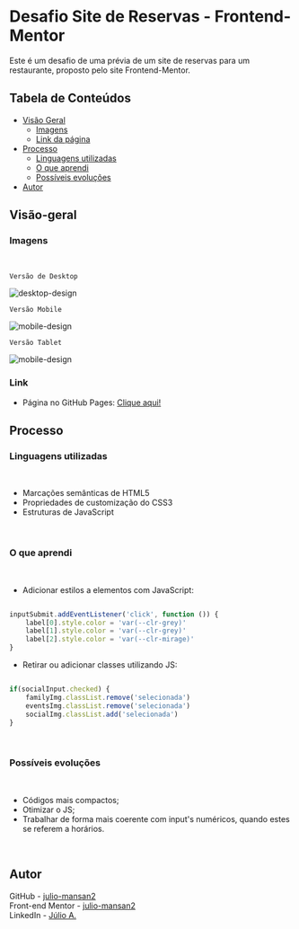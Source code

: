 # Desafio Site de Reservas - Frontend-Mentor

Este é um desafio de uma prévia de um site de reservas para um restaurante, proposto pelo site Frontend-Mentor.

## Tabela de Conteúdos

- [Visão Geral](#visão-geral)
    - [Imagens](#imagens)
    - [Link da página](#link)
- [Processo](#processo)
    - [Linguagens utilizadas](#linguagens-utilizadas)
    - [O que aprendi](#o-que-aprendi)
    - [Possíveis evoluções](#possíveis-evoluções)
- [Autor](#autor)

## Visão-geral

### Imagens

<br>

````
Versão de Desktop
````

   <img src="./src/design/desktop-design.gif" alt="desktop-design">

<br>

````
Versão Mobile

````

 <img src="./src/design/mobile-design.gif" alt="mobile-design">

<br>

````
Versão Tablet

````

 <img src="./src/design/tablet-design.gif" alt="mobile-design">

### Link

- Página no GitHub Pages: <a href="https://julio-mansan2.github.io/dine-restaurant/">Clique aqui!</a>

## Processo

### Linguagens utilizadas

<br>

- Marcações semânticas de HTML5
- Propriedades de customização do CSS3
- Estruturas de JavaScript

<br>

### O que aprendi

<br>

- Adicionar estilos a elementos com JavaScript:

````javascript

inputSubmit.addEventListener('click', function ()) {
    label[0].style.color = 'var(--clr-grey)'
    label[1].style.color = 'var(--clr-grey)'
    label[2].style.color = 'var(--clr-mirage)'
}

````

- Retirar ou adicionar classes utilizando JS:

````javascript

if(socialInput.checked) {
    familyImg.classList.remove('selecionada')
    eventsImg.classList.remove('selecionada')
    socialImg.classList.add('selecionada')
}

````
<br>

### Possíveis evoluções

<br>

- Códigos mais compactos;
- Otimizar o JS;
- Trabalhar de forma mais coerente com input's numéricos, quando estes se referem a horários.

<br>

## Autor

GitHub - <a href="https://github.com/julio-mansan2">julio-mansan2</a> <br>
Front-end Mentor - <a href="https://www.frontendmentor.io/profile/julio-mansan2">julio-mansan2</a> <br>
LinkedIn - <a href="https://www.linkedin.com/in/j%C3%BAlio-a-mansan-3415a7249/">Júlio A.</a> <br>
